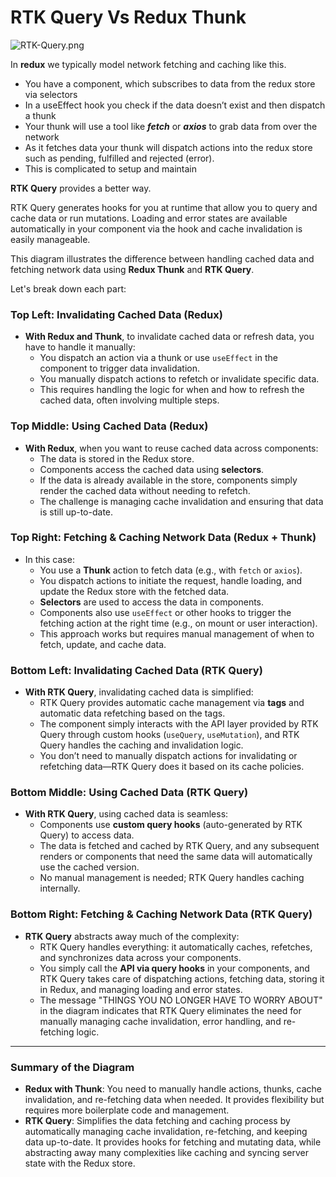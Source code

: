 # RTK Query Vs Redux Thunk

![RTK-Query.png](RTK-Query.png)

In **redux** we typically model network fetching and caching like this.

* You have a component, which subscribes to data from the redux store via selectors
* In a useEffect hook you check if the data doesn’t exist and then dispatch a thunk
* Your thunk will use a tool like _**fetch**_ or **_axios_** to grab data from over the network
* As it fetches data your thunk will dispatch actions into the redux store such as pending, fulfilled and rejected (error).
* This is complicated to setup and maintain

**RTK Query** provides a better way.

RTK Query generates hooks for you at runtime that allow you to query and cache data or run mutations. Loading and error states are available automatically in your component via the hook and cache invalidation is easily manageable.


This diagram illustrates the difference between handling cached data and fetching network data using **Redux Thunk** and **RTK Query**.

Let's break down each part:

### **Top Left: Invalidating Cached Data (Redux)**
- **With Redux and Thunk**, to invalidate cached data or refresh data, you have to handle it manually:
    - You dispatch an action via a thunk or use `useEffect` in the component to trigger data invalidation.
    - You manually dispatch actions to refetch or invalidate specific data.
    - This requires handling the logic for when and how to refresh the cached data, often involving multiple steps.

### **Top Middle: Using Cached Data (Redux)**
- **With Redux**, when you want to reuse cached data across components:
    - The data is stored in the Redux store.
    - Components access the cached data using **selectors**.
    - If the data is already available in the store, components simply render the cached data without needing to refetch.
    - The challenge is managing cache invalidation and ensuring that data is still up-to-date.

### **Top Right: Fetching & Caching Network Data (Redux + Thunk)**
- In this case:
    - You use a **Thunk** action to fetch data (e.g., with `fetch` or `axios`).
    - You dispatch actions to initiate the request, handle loading, and update the Redux store with the fetched data.
    - **Selectors** are used to access the data in components.
    - Components also use `useEffect` or other hooks to trigger the fetching action at the right time (e.g., on mount or user interaction).
    - This approach works but requires manual management of when to fetch, update, and cache data.

### **Bottom Left: Invalidating Cached Data (RTK Query)**
- **With RTK Query**, invalidating cached data is simplified:
    - RTK Query provides automatic cache management via **tags** and automatic data refetching based on the tags.
    - The component simply interacts with the API layer provided by RTK Query through custom hooks (`useQuery`, `useMutation`), and RTK Query handles the caching and invalidation logic.
    - You don’t need to manually dispatch actions for invalidating or refetching data—RTK Query does it based on its cache policies.

### **Bottom Middle: Using Cached Data (RTK Query)**
- **With RTK Query**, using cached data is seamless:
    - Components use **custom query hooks** (auto-generated by RTK Query) to access data.
    - The data is fetched and cached by RTK Query, and any subsequent renders or components that need the same data will automatically use the cached version.
    - No manual management is needed; RTK Query handles caching internally.

### **Bottom Right: Fetching & Caching Network Data (RTK Query)**
- **RTK Query** abstracts away much of the complexity:
    - RTK Query handles everything: it automatically caches, refetches, and synchronizes data across your components.
    - You simply call the **API via query hooks** in your components, and RTK Query takes care of dispatching actions, fetching data, storing it in Redux, and managing loading and error states.
    - The message "THINGS YOU NO LONGER HAVE TO WORRY ABOUT" in the diagram indicates that RTK Query eliminates the need for manually managing cache invalidation, error handling, and re-fetching logic.

---

### **Summary of the Diagram**
- **Redux with Thunk**: You need to manually handle actions, thunks, cache invalidation, and re-fetching data when needed. It provides flexibility but requires more boilerplate code and management.
- **RTK Query**: Simplifies the data fetching and caching process by automatically managing cache invalidation, re-fetching, and keeping data up-to-date. It provides hooks for fetching and mutating data, while abstracting away many complexities like caching and syncing server state with the Redux store.